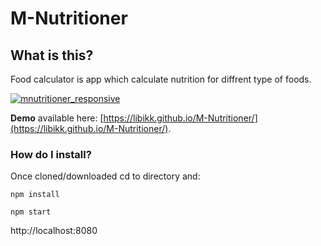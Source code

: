 # M-Nutritioner

## What is this?

Food calculator is app which calculate nutrition for diffrent type of foods.

<a href="https://ibb.co/iHzcn8"><img src="https://preview.ibb.co/nkKcn8/mnutritioner_responsive.jpg" alt="mnutritioner_responsive" border="0"></a>

**Demo** available here: [https://libikk.github.io/M-Nutritioner/](https://libikk.github.io/M-Nutritioner/).

### How do I install? ###

Once cloned/downloaded cd to directory and:

```
npm install

npm start
```
http://localhost:8080
